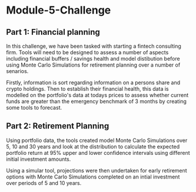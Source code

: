 # Module-5-Challenge
## Part 1: Financial planning

In this challenge, we have been tasked with starting a fintech consulting firm. Tools will need to be designed to assess a number of aspects including financial buffers / savings health and model distibution before using Monte Carlo Simulations for retirement planning over a number of senarios.

 Firstly, information is sort regarding information on a persons share and crypto holdings. Then to establish their financial health, this data is modelled on the portfolio's data at todays prices to assess whether current funds are greater than the emergency benchmark of 3 months by creating some tools to forecast.

 ## Part 2: Retirement Planning

 Using portfolio data, the tools created model Monte Carlo Simulations over 5, 10 and 30 years and look at the distribution to calculate the expected portfolio return at 95% upper and lower confidence intervals using different initial investment amounts.

 Using a simular tool, projections were then undertaken for early retirement options with Monte Carlo Simulations completed on an intial investment over periods of 5 and 10 years. 